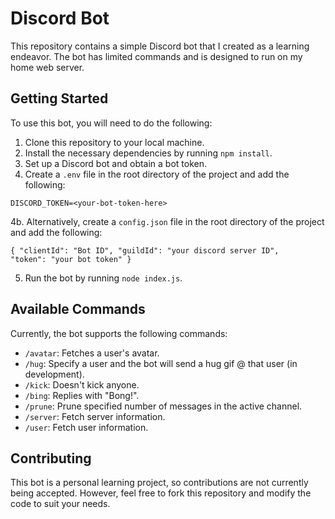 # Discord Bot

This repository contains a simple Discord bot that I created as a learning endeavor. The bot has limited commands and is designed to run on my home web server.

## Getting Started

To use this bot, you will need to do the following:

1. Clone this repository to your local machine.
2. Install the necessary dependencies by running `npm install`.
3. Set up a Discord bot and obtain a bot token.
4. Create a `.env` file in the root directory of the project and add the following:

  ``DISCORD_TOKEN=<your-bot-token-here>``
  
 4b. Alternatively, create a `config.json` file in the root directory of the project and add the following:

<code>{
    "clientId": "Bot ID",
    "guildId": "your discord server ID",
    "token": "your bot token"
      }</code>
      
5. Run the bot by running `node index.js`.

## Available Commands

Currently, the bot supports the following commands:

- `/avatar`: Fetches a user's avatar.
- `/hug`: Specify a user and the bot will send a hug gif @ that user (in development).
- `/kick`: Doesn't kick anyone.
- `/bing`: Replies with "Bong!".
- `/prune`: Prune specified number of messages in the active channel.
- `/server`: Fetch server information.
- `/user`: Fetch user information.


## Contributing

This bot is a personal learning project, so contributions are not currently being accepted. However, feel free to fork this repository and modify the code to suit your needs.
